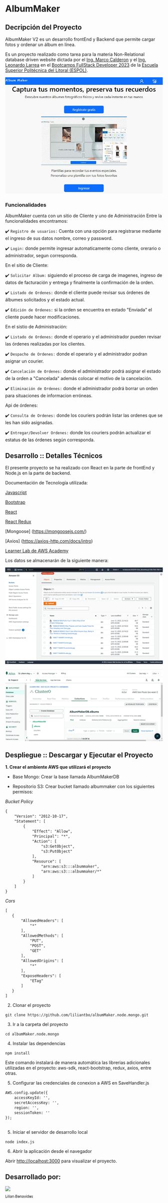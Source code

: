 # AlbumMaker

## Decripción del Proyecto

AlbumMaker V2 es un desarrollo frontEnd y Backend que permite cargar fotos y ordenar un álbum en línea.

Es un proyecto realizado como tarea para la materia Non-Relational database driven website dictada por el [Ing. Marco Calderon](https://www.linkedin.com/in/markoscalderon) y el [Ing. Leonardo Larrea](https://www.linkedin.com/in/leonardolarreadiaz) en el [Bootcamps FullStack Developer 2023](http://www.bootcamps.espol.edu.ec/) de la [Escuela Superior Politécnica del Litoral (ESPOL)](https://www.espol.edu.ec/).

![AlbumMakerHome](AlbumMakerHome.JPG)

### Funcionalidades

AlbumMaker cuenta con un sitio de Cliente y uno de Administración
Entre la funcionalidades encontramos:

:heavy_check_mark: `Registro de usuarios:` Cuenta con una opción para registrarse mediante el ingreso de sus datos nombre, correo y password.

:heavy_check_mark: `Login:` donde permite ingresar automaticamente como cliente, orerario o administrador, segun corresponda.

En el sitio de Cliente:

:heavy_check_mark: `Solicitar Album:` siguiendo el proceso de carga de imagenes, ingreso de datos de facturación y entrega y finalmente la confirmación de la orden.

:heavy_check_mark: `Listado de Ordenes:` donde el cliente puede revisar sus órdenes de álbumes solicitados y el estado actual.

:heavy_check_mark: `Edición de Ordenes:` si la orden se encuentra en estado "Enviada" el cliente puede hacer modificaciones.

En el sistio de Administración:

:heavy_check_mark: `Listado de Ordenes:` donde el operario y el administrador pueden revisar las órdenes realizadas por los clientes.

:heavy_check_mark: `Despacho de Ordenes:` donde el operario y el administrador podran asignar un courier.

:heavy_check_mark: `Cancelación de Ordenes:` donde el administrador podrá asignar el estado de la orden a "Cancelada" además colocar el motivo de la cancelación.

:heavy_check_mark: `Eliminación de Ordenes:` donde el administrador podrá borrar un orden para situaciones de informacion erróneas.

Api de órdenes:

:heavy_check_mark: `Consulta de Ordenes:` donde los couriers podrán listar las ordenes que se les han sido asignadas.

:heavy_check_mark: `Entregar/Devolver Ordenes:` donde los couriers podrán actualizar el estatus de las órdenes según corresponda.

## Desarrollo :: Detalles Técnicos

El presente proyecto se ha realizado con React en la parte de frontEnd y Node.js en la parte de backend.

Documentación de Tecnología utilizada:

[Javascript ](https://developer.mozilla.org/en-US/docs/Web/JavaScript/Reference)

[Bootstrap ](https://getbootstrap.esdocu.com/docs/5.1/getting-started/introduction/)

[React](https://es.react.dev/reference/react)

[React Redux](https://react-redux.js.org/)

[Mongoose] (https://mongoosejs.com/)

[Axios] (https://axios-http.com/docs/intro)

[Learner Lab de AWS Academy](https://awsacademy.instructure.com/)

Los datos se almacenarán de la siguiente manera:

![S3 Data](S3Data.png)

![MongoDb](MongoDB.JPG)

## Despliegue :: Descargar y Ejecutar el Proyecto

**1. Crear el ambiente AWS que utilizará el proyecto**

* Base Mongo: Crear la base llamada AlbumMakerDB

* Repositorio S3: Crear bucket llamado albummaker con los siguientes permisos:
 
_Bucket Policy_
```
{
    "Version": "2012-10-17",
    "Statement": [
        {
            "Effect": "Allow",
            "Principal": "*",
            "Action": [
                "s3:GetObject",
                "s3:PutObject"
            ],
            "Resource": [
                "arn:aws:s3:::albummaker",
                "arn:aws:s3:::albummaker/*"
            ]
        }
    ]
}
```
_Cors_
 ```
 [
    {
        "AllowedHeaders": [
            "*"
        ],
        "AllowedMethods": [
            "PUT",
            "POST",
            "GET"
        ],
        "AllowedOrigins": [
            "*"
        ],
        "ExposeHeaders": [
            "ETag"
        ]
    }
]
 ```
 
2. Clonar el proyecto

 ```
 git clone https://github.com/liliantbo/albumMaker.node.mongo.git
 ```

3. Ir a la carpeta del proyecto

```
cd albumMaker.node.mongo
```

4. Instalar las dependencias

```
npm install
```
Este comando instalará de manera automática las librerias adicionales utilizadas en el proyecto: aws-sdk, react-bootstrap, redux, axios, entre otras.

5. Configurar las credenciales de conexion a AWS en SaveHandler.js

```
AWS.config.update({
    accessKeyId: '',
    secretAccessKey: '',
    region: '',
    sessionToken: ''
});


```
5. Iniciar el servidor de desarrollo local

```
node index.js
```

6. Abrir la aplicación desde el navegador

Abrir [http://localhost:3000](http://localhost:3000) para visualizar el proyecto.

## Desarrollado por:
 [<img src="https://avatars.githubusercontent.com/u/74383265?v=4" width=115><br><sub>Lilian Benavides</sub>](https://github.com/liliantbo)

